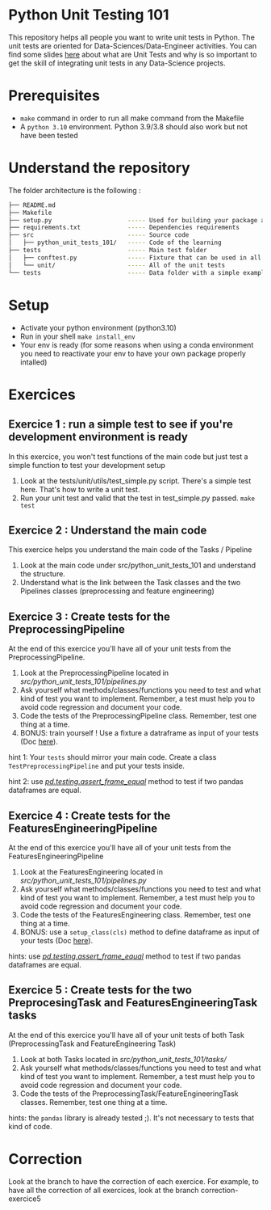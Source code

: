 # Python Unit Testing 101

This repository helps all people you want to write unit tests in Python. The unit tests are oriented for Data-Sciences/Data-Engineer activities. You can find some slides [here](UPDATE_LINK) about what are Unit Tests and why is so important to get the skill of integrating unit tests in any Data-Science projects.

# Prerequisites

- `make` command in order to run all make command from the Makefile
- A `python 3.10` environment. Python 3.9/3.8 should also work but not have been tested

# Understand the repository

The folder architecture is the following :

```bash
├── README.md
├── Makefile
├── setup.py                     ----- Used for building your package and the dependencies
├── requirements.txt             ----- Dependencies requirements
├── src                          ----- Source code
│   ├── python_unit_tests_101/   ----- Code of the learning
├── tests                        ----- Main test folder
│   ├── conftest.py              ----- Fixture that can be used in all of your tests
│   └── unit/                    ----- All of the unit tests
└── tests                        ----- Data folder with a simple example to make the tasks work
```

# Setup

- Activate your python environment (python3.10)
- Run in your shell `make install_env`
- Your env is ready (for some reasons when using a conda environment you need to reactivate your env to have your own package properly intalled)

# Exercices

## Exercice 1 : run a simple test to see if you're development environment is ready

In this exercice, you won't test functions of the main code but just test a simple function to test your development setup

1. Look at the tests/unit/utils/test_simple.py script. There's a simple test here. That's how to write a unit test.
2. Run your unit test and valid that the test in test_simple.py passed. `make test`

## Exercice 2 : Understand the main code

This exercice helps you understand the main code of the Tasks / Pipeline

1. Look at the main code under src/python_unit_tests_101 and understand the structure.
2. Understand what is the link between the Task classes and the two Pipelines classes (preprocessing and feature engineering)

## Exercice 3 : Create tests for the PreprocessingPipeline

At the end of this exercice you'll have all of your unit tests from the PreprocessingPipeline. 

1. Look at the PreprocessingPipeline located in *src/python_unit_tests_101/pipelines.py*
2. Ask yourself what methods/classes/functions you need to test and what kind of test you want to implement. Remember, a test must help you to avoid code regression and document your code.
3. Code the tests of the PreprocessingPipeline class. Remember, test one thing at a time.
4. BONUS: train yourself ! Use a fixture a datraframe as input of your tests (Doc [here](https://docs.pytest.orting)).

hint 1: Your `tests` should mirror your main code. Create a class `TestPreprocessingPipeline` and put your tests inside.

hint 2: use [*pd.testing.assert_frame_equal*](https://pandas.pydata.org/docs/reference/api/pandas.testing.assert_frame_equal.html) method to test if two pandas dataframes are equal.

## Exercice 4 : Create tests for the FeaturesEngineeringPipeline

At the end of this exercice you'll have all of your unit tests from the FeaturesEngineeringPipeline

1. Look at the FeaturesEngineering located in *src/python_unit_tests_101/pipelines.py*
2. Ask yourself what methods/classes/functions you need to test and what kind of test you want to implement. Remember, a test must help you to avoid code regression and document your code.
3. Code the tests of the FeaturesEngineering class. Remember, test one thing at a time.
4. BONUS: use a `setup_class(cls)` method to define dataframe as input of your tests (Doc [here](https://docs.pytest.org/en/stable/how-to/xunit_setup.html)).

hints: use [*pd.testing.assert_frame_equal*](https://pandas.pydata.org/docs/reference/api/pandas.testing.assert_frame_equal.html) method to test if two pandas dataframes are equal.

## Exercice 5 : Create tests for the two PreprocesingTask and FeaturesEngineeringTask tasks

At the end of this exercice you'll have all of your unit tests of both Task (PreprocessingTask and FeatureEngineering Task)

1. Look at both Tasks located in *src/python_unit_tests_101/tasks/*
2. Ask yourself what methods/classes/functions you need to test and what kind of test you want to implement. Remember, a test must help you to avoid code regression and document your code.
3. Code the tests of the PreprocessingTask/FeatureEngineeringTask classes. Remember, test one thing at a time.

hints: the `pandas` library is already tested ;). It's not necessary to tests that kind of code.


# Correction 

Look at the branch to have the correction of each exercice. For example, to have all the correction of all exercices, look at the branch correction-exercice5